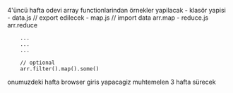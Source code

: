 

4'üncü hafta odevi
    array functionlarindan örnekler yapilacak
    - klasör yapisi
        - data.js // export edilecek
        - map.js // import data
            arr.map
        - reduce.js 
            arr.reduce

        ...
        ...
        ...

        // optional
        arr.filter().map().some()



 onumuzdeki hafta browser giris yapacagiz
    muhtemelen 3 hafta sürecek

